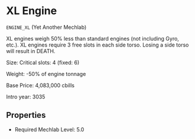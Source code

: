 # XL Engine

`ENGINE_XL` (Yet Another Mechlab)

XL engines weigh 50% less than standard engines (not including Gyro, etc.). XL engines require 3 free slots in each side torso. Losing a side torso will result in DEATH.

Size: Critical slots: 4 (fixed: 6)

Weight: -50% of engine tonnage

Base Price: 4,083,000 cbills

Intro year: 3035

## Properties
* Required Mechlab Level: 5.0 
